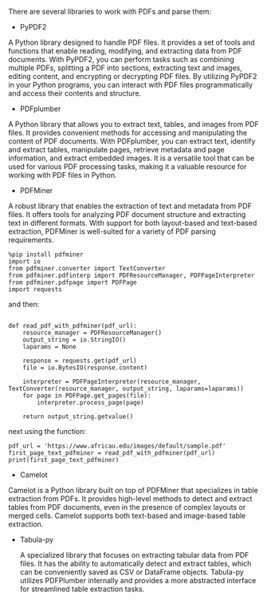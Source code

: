 There are several libraries to work with PDFs and parse them:
* PyPDF2

A Python library designed to handle PDF files. It provides a set of tools and functions that enable reading, modifying, and extracting data from PDF documents. With PyPDF2, you can perform tasks such as combining multiple PDFs, splitting a PDF into sections, extracting text and images, editing content, and encrypting or decrypting PDF files. By utilizing PyPDF2 in your Python programs, you can interact with PDF files programmatically and access their contents and structure.

* PDFplumber
  
A Python library that allows you to extract text, tables, and images from PDF files. It provides convenient methods for accessing and manipulating the content of PDF documents. With PDFplumber, you can extract text, identify and extract tables, manipulate pages, retrieve metadata and page information, and extract embedded images. It is a versatile tool that can be used for various PDF processing tasks, making it a valuable resource for working with PDF files in Python.

* PDFMiner
  
A robust library that enables the extraction of text and metadata from PDF files. It offers tools for analyzing PDF document structure and extracting text in different formats. With support for both layout-based and text-based extraction, PDFMiner is well-suited for a variety of PDF parsing requirements.


```
%pip install pdfminer
import io
from pdfminer.converter import TextConverter
from pdfminer.pdfinterp import PDFResourceManager, PDFPageInterpreter
from pdfminer.pdfpage import PDFPage
import requests
```
and then: 
```

def read_pdf_with_pdfminer(pdf_url):
    resource_manager = PDFResourceManager()
    output_string = io.StringIO()
    laparams = None

    response = requests.get(pdf_url)
    file = io.BytesIO(response.content)

    interpreter = PDFPageInterpreter(resource_manager, TextConverter(resource_manager, output_string, laparams=laparams))
    for page in PDFPage.get_pages(file):
        interpreter.process_page(page)

    return output_string.getvalue()
```
next using the function:
```
pdf_url = 'https://www.africau.edu/images/default/sample.pdf'
first_page_text_pdfminer = read_pdf_with_pdfminer(pdf_url)
print(first_page_text_pdfminer)
```

* Camelot
  
 Camelot is a Python library built on top of PDFMiner that specializes in table extraction from PDFs. It provides high-level methods to detect and extract tables from PDF documents, even in the presence of complex layouts or merged cells. Camelot supports both text-based and image-based table extraction.

 * Tabula-py
   
   A specialized library that focuses on extracting tabular data from PDF files. It has the ability to automatically detect and extract tables, which can be conveniently saved as CSV or DataFrame objects. Tabula-py utilizes PDFPlumber internally and provides a more abstracted interface for streamlined table extraction tasks.

